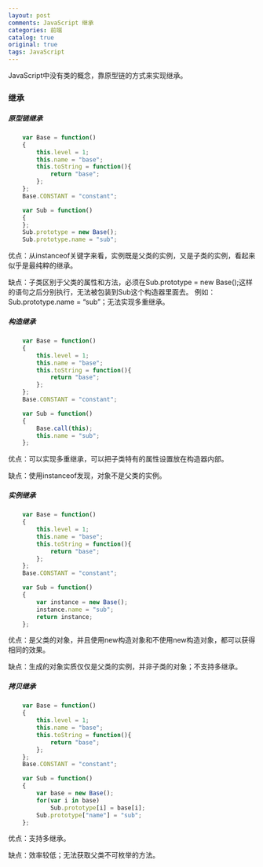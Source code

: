 ```yaml
---
layout: post
comments: JavaScript 继承
categories: 前端
catalog: true
original: true
tags: JavaScript
---
```


JavaScript中没有类的概念，靠原型链的方式来实现继承。

### 继承

##### 原型链继承

```js
    var Base = function()
    {
        this.level = 1;
        this.name = "base";
        this.toString = function(){
            return "base";
        };
    };
    Base.CONSTANT = "constant";

    var Sub = function()
    {
    };
    Sub.prototype = new Base();
    Sub.prototype.name = "sub";
```
优点：从instanceof关键字来看，实例既是父类的实例，又是子类的实例，看起来似乎是最纯粹的继承。

缺点：子类区别于父类的属性和方法，必须在Sub.prototype = new Base();这样的语句之后分别执行，无法被包装到Sub这个构造器里面去。
例如：Sub.prototype.name = “sub”；无法实现多重继承。


##### 构造继承

```js
    var Base = function()
    {
        this.level = 1;
        this.name = "base";
        this.toString = function(){
            return "base";
        };
    };
    Base.CONSTANT = "constant";

    var Sub = function()
    {
        Base.call(this);
        this.name = "sub";
    };
```

优点：可以实现多重继承，可以把子类特有的属性设置放在构造器内部。

缺点：使用instanceof发现，对象不是父类的实例。


##### 实例继承

```js
    var Base = function()
    {
        this.level = 1;
        this.name = "base";
        this.toString = function(){
            return "base";
        };
    };
    Base.CONSTANT = "constant";

    var Sub = function()
    {
        var instance = new Base();
        instance.name = "sub";
        return instance;
    };
```

优点：是父类的对象，并且使用new构造对象和不使用new构造对象，都可以获得相同的效果。

缺点：生成的对象实质仅仅是父类的实例，并非子类的对象；不支持多继承。

##### 拷贝继承

```js
    var Base = function()
    {
        this.level = 1;
        this.name = "base";
        this.toString = function(){
            return "base";
        };
    };
    Base.CONSTANT = "constant";

    var Sub = function()
    {
        var base = new Base();
        for(var i in base)
            Sub.prototype[i] = base[i];
        Sub.prototype["name"] = "sub";
    };
```
优点：支持多继承。

缺点：效率较低；无法获取父类不可枚举的方法。